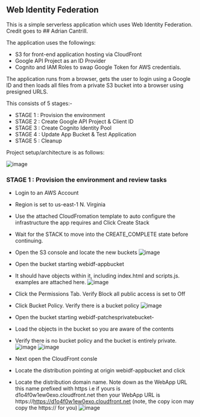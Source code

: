 ## Web Identity Federation
This is a simple serverless application which uses Web Identity Federation. Credit goes to ## Adrian Cantrill.

The application uses the followings: 
- S3 for front-end application hosting via CloudFront
- Google API Project as an ID Provider
- Cognito and IAM Roles to swap Google Token for AWS credentials.
  
The application runs from a browser, gets the user to login using a Google ID and then loads all files from a private S3 bucket into a browser using presigned URLS.

This consists of 5 stages:-

- STAGE 1 : Provision the environment
- STAGE 2 : Create Google API Project & Client ID
- STAGE 3 : Create Cognito Identity Pool
- STAGE 4 : Update App Bucket & Test Application
- STAGE 5 : Cleanup

Project setup/architecture is as follows:

![image](https://github.com/sujoy124/AWS-projects/assets/91733661/071e9056-1a4e-4324-9ef5-19158a8bedb1)


### STAGE 1 : Provision the environment and review tasks

- Login to an AWS Account
- Region is set to us-east-1 N. Virginia
- Use the attached CloudFromation template to auto configure the infrastructure the app requires and Click Create Stack
- Wait for the STACK to move into the CREATE_COMPLETE state before continuing.
- Open the S3 console and locate the new buckets
![image](https://github.com/sujoy124/AWS-projects/assets/91733661/151a8165-e1d2-4fe5-b779-a6c612b62b84)

- Open the bucket starting webidf-appbucket
- It should have objects within it, including index.html and scripts.js. examples are attached here.
![image](https://github.com/sujoy124/AWS-projects/assets/91733661/2f71b17f-1bfb-46af-ad64-8d3badb04834)

- Click the Permissions Tab. Verify Block all public access is set to Off
- Click Bucket Policy. Verify there is a bucket policy
![image](https://github.com/sujoy124/AWS-projects/assets/91733661/17fa6585-2bc1-4148-bed7-54ae44f61f34)

- Open the bucket starting webidf-patchesprivatebucket-
- Load the objects in the bucket so you are aware of the contents
- Verify there is no bucket policy and the bucket is entirely private.
![image](https://github.com/sujoy124/AWS-projects/assets/91733661/72d56eaf-85b2-466c-8cba-37577dedce88)
![image](https://github.com/sujoy124/AWS-projects/assets/91733661/b4e20cd6-09a3-4a86-98e4-cf32f5899f1c)

- Next open the CloudFront consle
- Locate the distribution pointing at origin webidf-appbucket and click
- Locate the distribution domain name. Note down as the WebApp URL this name prefixed with https i.e if yours is d1o4f0w1ew0exo.cloudfront.net then your WebApp URL is https://https://d1o4f0w1ew0exo.cloudfront.net (note, the copy icon may copy the https:// for you)
![image](https://github.com/sujoy124/AWS-projects/assets/91733661/2cfe09b7-aa15-44e6-92a9-bf6af59e61f1)



